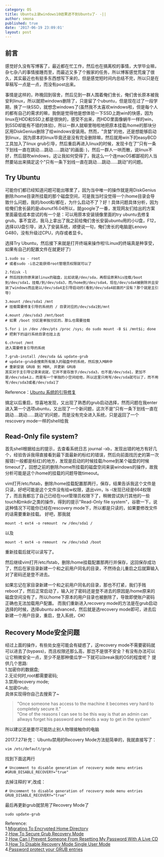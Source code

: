 ```yaml
---
category: OS
title: Ubuntu上装windows10结果进不到Ubuntu了- -||
author: smona
published: true
date: '2017-06-19 23:09:01'
layout: post
---
```


##  前言
  感觉好久没有写博客了，最近都在忙工作，然后也在搞离校的事情，大学毕业嘛，杂七杂八的事情接踵而至，而最近又多了个搬家的任务，所以博客感觉荒废了很久，其实最近也有挺多东西想写下来的，但是感觉短时间内总结不完，所以只是在草稿写一点是一点，而没有post出来。  
  
  事情是这样的，昨晚回到宿舍，然后见到一群人围着俺们舍长，俺们舍长原本被我安利linux，所以就把windows删除了，只是留了个ubuntu，但是现在过了一段学期，换了一块SSD，就想念windows了(虽然我不太喜欢windows啦，但是每个人的都有自己的需求的嘛，我倒是觉得他是想体验一下SSD上跑win的快感，因为linux在HDD和SSD上都是很快的，感受不出来，而HDD里面像蜗牛一样的win，到SSD却能有不错的体验)，所以一群人就噼里啪啦地把原本挂载/home的那块分区用DiskGenius删除了给windows安装用。然而，"贪婪"的他，还是想能够启动到linux，因为原本的linux毕竟还是没有完全删除嘛，然后就用win下的easyBCD工具加入了linux grub引导，然后重启再进入linux的时候，发现卡在了"只有一条下划线一直在跳动....跳动......跳动"的画面: )，然后一群人一哄而散，说linux不好，然后鼓吹windows，这让我如何受得了，我这么一个连macOS都鄙视的人当然要站出来搞定这个"只有一条下划线一直在跳动....跳动......跳动"的问题。

##  Try Ubuntu
  可能你们都已经知道问题可能出哪里了，因为当中唯一的操作就是用DiskGenius删除/home目录所挂载的那个磁盘空间，可是我当时没觉得一个/home目录会导致什么问题，我的/boot和/都在，为什么启动不了？好！具体问题具体分析，因为给俺们舍长装的是ubunut16.04所以，就google了一番，发现网友们给出的方案里面最低成本尝试的有一个是：可以用原本安装镜像里面的try ubuntu去修复grub。事不宜迟，我马上拿出了我之前给俺们舍长安装ubuntu用的小U盘，F12，选择以U盘引导，进入了安装系统，顺便说一句，俺们舍长的电脑是Lenovo G480，没有升级过CPU，内存或者显卡。  
  
  选择Try Ubuntu，然后接下来就是打开终端来操作啦!(Linux的终端真是种享受，如果有自己的配置文件在就更好了)
```
1.sudo su - root
# 或者sudo -i总之能获得root管理员权限就可以了

2.fdisk -l
# 然后找到你原来装linux的磁盘，比如说是/dev/sda，再假设原来his挂载/boot到/dev/sda1，挂载/到/dev/sda3，而/home到/dev/sda4，现在/dev/sda4被删除并且安装了windows而且是以/dev/sda4主引导启动的(看到/dev/sda4前面的*没有？那个就是主引导)

3.mount /dev/sda1 /mnt
# 挂载需要修复引导的系统的 / 目录对应的/dev/sda1到/mnt

4.mount /dev/sda3 /mnt/boot
# 如果 /boot 分区是单独分区的，那么也需要挂载

5.for i in /dev /dev/pts /proc /sys; do sudo mount -B $i /mnt$i; done
# 把剩下的运行系统目录也挂上去

6.chroot /mnt
进入需要修复引导的系统

7.grub-install /dev/sda && update-grub
# update-grub会搜索所有接入的磁盘中的系统，然后放入MBR中
# 重新安装 GRUB 到 MBR, 并更新 GRUB
其实对于主引导记录来说就，它并不是存放于/dev/sda3，也不是/dev/sda1，更加不是/dev/sda4上，而是有一个单独的小空间给他，所以这里只用写/dev/sda就可以了，而不用写/dev/sda3或者/dev/sda1了
```
Reference：[Ubuntu 系统的引导修复](http://www.dreamxu.com/ubuntu-boot-repair/)  

搞定以后重启，惊喜地发现，又出现了熟悉的grub启动选择，然而问题在我enter进入第一个选项ubuntu，又出现了一个新问题，这次不是"只有一条下划线一直在跳动....跳动......跳动"的问题，而是没有完全进入系统，只是返回了一个rescovery mode一样的shell给我

##  Read-Only file system?

  首先shell根据给出的提示，去查看系统日志 journal -xb，发现出错的地方有好几个，经验告诉我得直接看到最下面最新的标红的错误，然后向前面找历史的第一次报错(一般都是标红)的地方，发现是启动的时候挂载/home到某个磁盘的时候timeout了，回想之前的删除/home所挂载的磁盘空间来装windows的操作，故我分析可能是这个/home的挂载的问题导致timeout。
  
  vim打开/etc/fstab，删除/home挂载配置那两行，保存，结果告诉我这个文件是只读，好吧可能是这个文件没有给w权限，退出vim，ls -l发现已经是664权限了，而且我都忘了自己已经在root管理员权限下了，稍微尝试执行其他的一些touch和mkdir之类的操作，得到的提示"Read-Only file system"，谷歌一下，说这种情况下可能你已经在rescovery mode下，所以都是只读的，如果要修改文件的话需要重新挂载。
  好吧，那我就
```
mount -t ext4 -o remount  rw /dev/sda1 /
```
  以及
```
mount -t ext4 -o remount  rw /dev/sda3 /boot
```
重新挂载后就可以读写了。

  然后继续vim打开/etc/fstab，删除/home挂载配置那两行并保存，这回保存成功了，然后在家目录新建一个和之前用户同名的目录，不然待会儿重启之后就算输入对了密码还是登不进去。

  如果忘记在家目录新建一个和之前用户同名的目录，那也不打紧，我们手贱reboot了，然后正常启动了，输入对了密码还是登不进去的原因是/home原来的磁盘空间没有了，所以/home下原本的用户目录也被删除了，导致即使账户密码正确也无法加载用户配置。
  而我们重新进入recovery mode的方法是在grub启动选择的时候，选择ubuntu advanced，然后就是选recovery mode即可，进去后新建一个用户目录，重启，登入系统，OK!
  
##  Recovery Mode安全问题

经过上面的操作，有些处女座可能会有疑惑了，这recovery mode不需要密码就可以进去了(bypass)，而且权限还那么高，那岂不是很不安全？有没有办法可以让它稍微安全一点，至少不是那种傻瓜学一下就可以break我的OS的程度呢？
提供几个思路:  
1.加密你的数据盘;  
2.无论何时,root都需要密码;  
3.禁用recovery mode;  
4.加密Grub;  
具体实现得你自己去搜索了~  

> "Once someone has access to the machine it becomes very hard to completely secure it."  
> "One of the reasons I can see to be this way is that an admin can allways forget his password and needs a way to get in the system"

所以建议还是要尽可能防止别人物理接触你的电脑  


2017.7.27补充：
Ubuntu禁用的Recovery Mode方法挺简单的，我就直接写了：
```
vim /etc/default/grub
```
找到下面这两行
```
# Uncomment to disable generation of recovery mode menu entries
#GRUB_DISABLE_RECOVERY="true"
```
去掉注释的'#',改成：
```
# Uncomment to disable generation of recovery mode menu entries
GRUB_DISABLE_RECOVERY="true"
```
最后再更新grub就禁用了Recovery Mode了
```
sudo update-grub
```

Reference:  
1.[Migrating To Encrypted Home Directory](http://blog.dustinkirkland.com/2009/06/migrating-to-encrypted-home-directory.html)  
2.[How To Secure Grub Recovery Mode](https://askubuntu.com/questions/31605/how-to-secure-grub-recovery-mode)  
2.[How Can I Prevent Someone From Resetting My Password With A Live CD](https://askubuntu.com/questions/76987/how-can-i-prevent-someone-from-resetting-my-password-with-a-live-cd/78051#78051)  
3.[How To Disable Recovery Mode Single User Mode](https://askubuntu.com/questions/186176/how-to-disable-recovery-mode-single-user-mode)  
4.[Password protect your GRUB entries](https://ubuntuforums.org/showthread.php?t=7353)  
